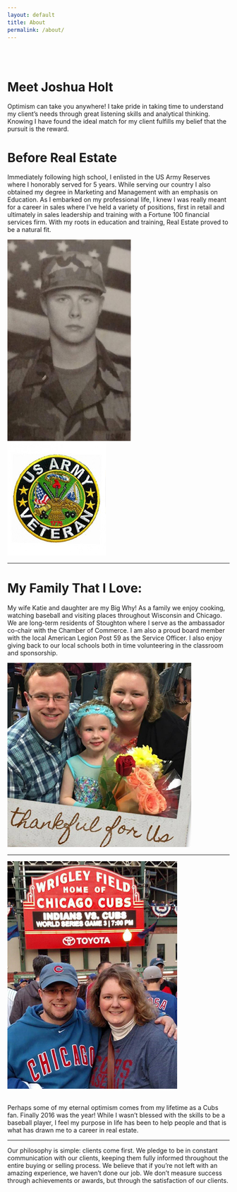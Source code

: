 ```yaml
---
layout: default
title: About
permalink: /about/
---
```


<br>
<br>
<h1>Meet Joshua Holt</h1>

<p>Optimism can take you anywhere!  I take pride in taking time to understand my client’s needs through great listening skills and analytical thinking. Knowing I have found the ideal match for my client fulfills my belief that the pursuit is the reward.</p>


<h1>Before Real Estate</h1>

<p>Immediately following high school, I enlisted in the US Army Reserves where I honorably served for 5 years.  While serving our country I also obtained my degree in Marketing and Management with an emphasis on Education.  As I embarked on my professional life, I knew I was really meant for a career in sales where I’ve held a variety of positions, first in retail and ultimately in sales leadership and training with a Fortune 100 financial services firm.  With my roots in education and training, Real Estate proved to be a natural fit.</p>

<div class="testimonial-image-container">
<img src="/img/jholt.jpg" class="40%">
</div>
<div class="testimonial-image-container">
<img src="/img/army.jpg" class="40%">
</div>

<hr>

<h1>My Family That I Love:</h1>

<p>My wife Katie and daughter are my Big Why! As a family we enjoy cooking, watching baseball and visiting places throughout Wisconsin and Chicago. We are long-term residents of Stoughton where I serve as the ambassador co-chair with the Chamber of Commerce. I am also a proud board member with the local American Legion Post 59 as the Service Officer. I also enjoy giving back to our local schools both in time volunteering in the classroom and sponsorship.</p>

<div class="testimonial-image-container">
<img src="/img/family.jpg" class="100">
</div>
<hr>

<div class="testimonial-image-container">
<img src="/img/cubs.jpg" class="100">
</div>
<br>
<p>Perhaps some of my eternal optimism comes from my lifetime as a Cubs fan.  Finally 2016 was the year!  While I wasn’t blessed with the skills to be a baseball player, I feel my purpose in life has been to help people and that is what has drawn me to a career in real estate.</p>

<hr>
Our philosophy is simple: clients come first. We pledge to be in constant communication with our clients, keeping them fully informed throughout the entire buying or selling process. We believe that if you’re not left with an amazing experience, we haven’t done our job. We don’t measure success through achievements or awards, but through the satisfaction of our clients.

